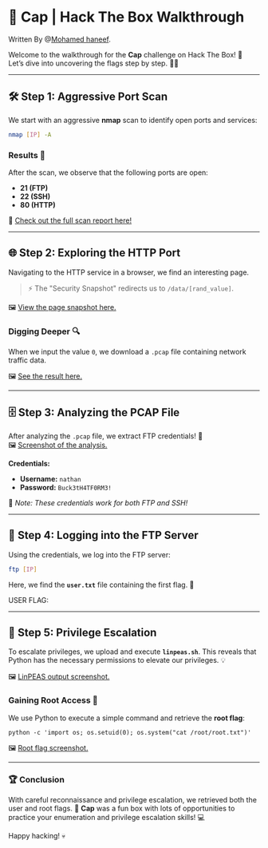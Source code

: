 
# 🎩 **Cap | Hack The Box Walkthrough**

Written By @[Mohamed haneef](https://www.linkedin.com/in/mohamed-haneef22).

Welcome to the walkthrough for the **Cap** challenge on Hack The Box! 🚀 Let’s dive into uncovering the flags step by step. 🕵️‍♂️

---

## 🛠️ **Step 1: Aggressive Port Scan**

We start with an aggressive **nmap** scan to identify open ports and services:

```bash
nmap [IP] -A
```

### Results 🎯  
After the scan, we observe that the following ports are open:  
- **21 (FTP)**  
- **22 (SSH)**  
- **80 (HTTP)**  

📄 [Check out the full scan report here!](./nmapscan.txt)

---

## 🌐 **Step 2: Exploring the HTTP Port**

Navigating to the HTTP service in a browser, we find an interesting page.  
> ⚡ The "Security Snapshot" redirects us to `/data/[rand_value]`.

🖼️ [View the page snapshot here.](./images/htb-cap2.png)

### Digging Deeper 🔍  
When we input the value `0`, we download a `.pcap` file containing network traffic data.

🖼️ [See the result here.](./images/htb-cap3.png)

---

## 🗄️ **Step 3: Analyzing the PCAP File**

After analyzing the `.pcap` file, we extract FTP credentials! 🎉  
🖼️ [Screenshot of the analysis.](./images/htb-cap4.png)

**Credentials:**  
- **Username:** `nathan`  
- **Password:** `Buck3tH4TF0RM3!`  

📌 *Note: These credentials work for both FTP and SSH!*  

---

## 📂 **Step 4: Logging into the FTP Server**

Using the credentials, we log into the FTP server:  

```bash
ftp [IP]
```

Here, we find the **`user.txt`** file containing the first flag. 🏁  

USER FLAG: 

---

## 🚀 **Step 5: Privilege Escalation**

To escalate privileges, we upload and execute **`linpeas.sh`**. This reveals that Python has the necessary permissions to elevate our privileges. 💡  

🖼️ [LinPEAS output screenshot.](./images/htb-cap5.png)

### Gaining Root Access 👑  
We use Python to execute a simple command and retrieve the **root flag**:

```python -c 'import os; os.setuid(0); os.system("cat /root/root.txt")'```

🖼️ [Root flag screenshot.](./images/htb-cap6.png)

---

### 🏆 **Conclusion**  

With careful reconnaissance and privilege escalation, we retrieved both the user and root flags. 🎉 **Cap** was a fun box with lots of opportunities to practice your enumeration and privilege escalation skills! 💻  

Happy hacking! 💀  
